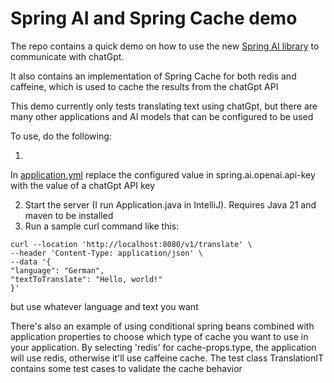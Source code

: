 # Spring AI and Spring Cache demo

The repo contains a quick demo on how to use the
new [Spring AI library](https://github.com/spring-projects/spring-ai)
to communicate with chatGpt.

It also contains an implementation of Spring Cache for both redis and caffeine, which is used to
cache the results from the chatGpt API

This demo currently only tests translating text using chatGpt, but there are many other applications
and AI models that
can be configured to be used

To use, do the following:

1.

In [application.yml](https://github.com/kylej919/ai-demo/blob/main/src/main/resources/application.yml)
replace the configured value in spring.ai.openai.api-key with the value of a chatGpt API key

2. Start the server (I run Application.java in IntelliJ). Requires Java 21 and maven to be installed
3. Run a sample curl command like this:

``` 
curl --location 'http://localhost:8080/v1/translate' \
--header 'Content-Type: application/json' \
--data '{
"language": "German",
"textToTranslate": "Hello, world!"
}'
``` 

but use whatever language and text you want

There's also an example of using conditional spring beans combined with application properties to
choose which type of cache you want to use in your application. By selecting 'redis' for
cache-props.type, the application will use redis, otherwise it'll use caffeine cache. The test class
TranslationIT contains some test cases to validate the cache behavior 